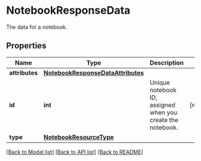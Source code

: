 # NotebookResponseData

The data for a notebook.

## Properties

| Name           | Type                                                                    | Description                                                | Notes      |
| -------------- | ----------------------------------------------------------------------- | ---------------------------------------------------------- | ---------- |
| **attributes** | [**NotebookResponseDataAttributes**](NotebookResponseDataAttributes.md) |                                                            |
| **id**         | **int**                                                                 | Unique notebook ID, assigned when you create the notebook. | [readonly] |
| **type**       | [**NotebookResourceType**](NotebookResourceType.md)                     |                                                            |

[[Back to Model list]](README.md#documentation-for-models) [[Back to API list]](README.md#documentation-for-api-endpoints) [[Back to README]](README.md)
